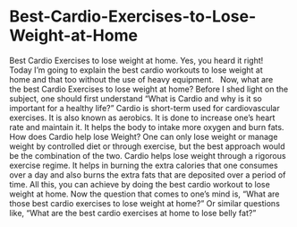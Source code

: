 # Best-Cardio-Exercises-to-Lose-Weight-at-Home
Best Cardio Exercises to lose weight at home. Yes, you heard it right!    Today I’m going to explain the best cardio workouts to lose weight at home and that too without the use of heavy equipment.   Now, what are the best Cardio Exercises to lose weight at home? Before I shed light on the subject, one should first understand “What is Cardio and why is it so important for a healthy life?” Cardio is short-term used for cardiovascular exercises. It is also known as aerobics. It is done to increase one’s heart rate and maintain it. It helps the body to intake more oxygen and burn fats. How does Cardio help lose Weight? One can only lose weight or manage weight by controlled diet or through exercise, but the best approach would be the combination of the two. Cardio helps lose weight through a rigorous exercise regime. It helps in burning the extra calories that one consumes over a day and also burns the extra fats that are deposited over a period of time. All this, you can achieve by doing the best cardio workout to lose weight at home.  Now the question that comes to one’s mind is, “What are those best cardio exercises to lose weight at home?”  Or similar questions like, “What are the best cardio exercises at home to lose belly fat?”
